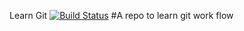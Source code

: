 Learn Git
[![Build Status](https://travis-ci.org/reifred/LearnGit.svg?branch=develop)](https://travis-ci.org/reifred/LearnGit)
#A repo to learn git work flow
